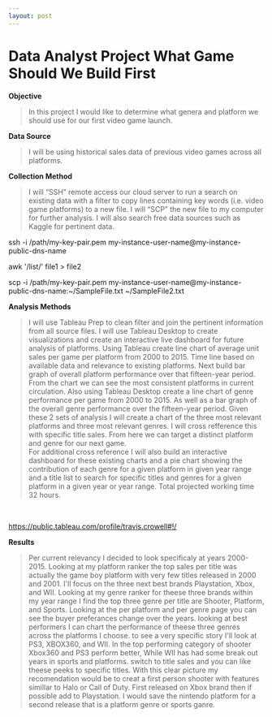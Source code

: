 ```yaml
---
layout: post
---
```


# Data Analyst Project What Game Should We Build First

**Objective**

>In this project I would like to determine what genera and platform we should use for our first video game launch.

**Data Source**

>I will be using historical sales data of previous video games across all platforms.

**Collection Method**

>I will “SSH” remote access our cloud server to run a search on existing data with a filter to copy lines containing key words (i.e. video game platforms) to a new file.  I will “SCP” the new file to my computer for further analysis. I will also search free data sources such as Kaggle for pertinent data. 

ssh -i /path/my-key-pair.pem my-instance-user-name@my-instance-public-dns-name

awk '/list/' file1 > file2

scp -i /path/my-key-pair.pem my-instance-user-name@my-instance-public-dns-name:~/SampleFile.txt ~/SampleFile2.txt

**Analysis Methods**

>I will use Tableau Prep to clean filter and join the pertinent information from all source files. I will use Tableau Desktop to create visualizations and create an interactive live dashboard for future analysis of platforms.
Using Tableau create line chart of average unit sales per game per platform from 2000 to 2015. Time line based on available data and relevance to existing platforms. Next build bar graph of overall platform performance over that fifteen-year period. From the chart we can see the most consistent platforms in current circulation. 
Also using Tableau Desktop create a line chart of genre performance per game from 2000 to 2015. As well as a bar graph of the overall genre performance over the fifteen-year period.
Given these 2 sets of analysis I will create a chart of the three most relevant platforms and three most relevant genres. I will cross refference this with specific title sales. From here we can target a distinct platform and genre for our next game.  
For additional cross reference I will also build an interactive dashboard for these existing charts and a pie chart showing the contribution of each genre for a given platform in given year range and a title list to search for specific titles and genres for a given platform in a given year or year range. Total projected working time 32 hours.        

<img src="/images/project-1/per-platform.jpg" alt=""/>

<img src="/images/project-1/platform-rank.jpg" alt=""/>

<img src="/images/project-1/per-genre.jpg" alt=""/>

<img src="/images/project1/genre-rank.jpg" alt=""/>

<img src="/images/project-1/top-targets.jpg" alt=""/>

<img src="/images/project-1/genre-contribution.jpg" alt=""/>

<img src="/images/project-1/title-list.jpg" alt=""/>

<img src="/images/project-1/title-sales.jpg" alt=""/>

<https://public.tableau.com/profile/travis.crowell#!/>

**Results**

> Per current relevancy I decided to look specificaly at years 2000-2015. Looking at my platform ranker the top sales per title was actually the game boy platform with very few titles released in 2000 and 2001. I'll focus on the three next best brands Playstation, Xbox, and WII. Looking at my genre ranker for theese three brands within my year range I find the top three genre per title are Shooter, Platform, and Sports.
Looking at the per platform and per genre page you can see the buyer preferances change over the years. looking at best performers I can chart the performance of theese three genres across the platforms I choose. to see a very specific story I'll look at PS3, XBOX360, and WII. In the top performing category of shooter Xbox360 and PS3 perform better, While WII has had some break out years in sports and platforms. switch to title sales and you can like theese peeks to specific titles.
With this clear picture my recomendation would be to creat a first person shooter with features simillar to Halo or Call of Duty. First released on Xbox brand then if possible add to Playstation. I would save the nintendo platform for a second release that is a platform genre or sports ganre.   